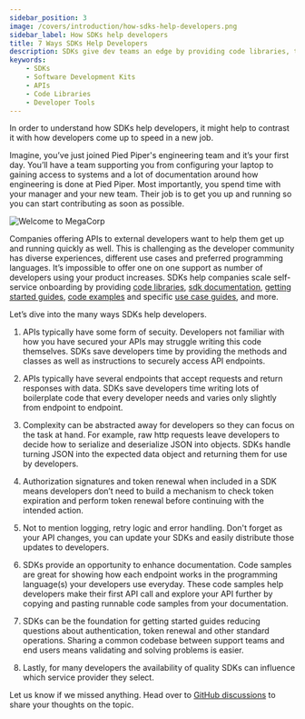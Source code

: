 ```yaml
---
sidebar_position: 3
image: /covers/introduction/how-sdks-help-developers.png
sidebar_label: How SDKs help developers
title: 7 Ways SDKs Help Developers
description: SDKs give dev teams an edge by providing code libraries, tools, documentation & sample code to help them save time and make even complex tasks easier.
keywords: 
    - SDKs
    - Software Development Kits
    - APIs
    - Code Libraries
    - Developer Tools
---
```


In order to understand how SDKs help developers, it might help to contrast it with how developers come up to speed in a new job. 

Imagine, you’ve just joined Pied Piper's engineering team and it’s your first day. You’ll have a team supporting you from configuring your laptop to gaining access to systems and a lot of documentation around how engineering is done at Pied Piper. Most importantly, you spend time with your manager and your new team. Their job is to get you up and running so you can start contributing as soon as possible.

![Welcome to MegaCorp](/img/introduction-megacorp.webp)

Companies offering APIs to external developers want to help them get up and running quickly as well. This is challenging as the developer community has diverse experiences, different use cases and preferred programming languages. It’s impossible to offer one on one support as number of developers using your product increases. SDKs help companies scale self-service onboarding by providing [code libraries](/docs/introduction/what-is-an-sdk#code-libraries), [sdk documentation](/docs/introduction/what-is-an-sdk#sdk-documentation), [getting started guides](/docs/introduction/what-is-an-sdk#getting-started-guides), [code examples](/docs/introduction/what-is-an-sdk#code-examples) and specific [use case guides](/docs/introduction/what-is-an-sdk#use-case-guides), and more.

Let’s dive into the many ways SDKs help developers. 

1. APIs typically have some form of secuity. Developers not familiar with how you have secured your APIs may struggle writing this code themselves. SDKs save developers time by providing the methods and classes as well as instructions to securely access API endpoints.
   
2. APIs typically have several endpoints that accept requests and return responses with data. SDKs save developers time writing lots of boilerplate code that every developer needs and varies only slightly from endpoint to endpoint. 

3. Complexity can be abstracted away for developers so they can focus on the task at hand. For example, raw http requests leave developers to decide how to serialize and deserialize JSON into  objects. SDKs handle turning JSON into the expected data object and returning them for use by developers. 

4. Authorization signatures and token renewal when included in a SDK means developers don’t need to build a mechanism to check token expiration and perform token renewal before continuing with the intended action. 

5. Not to mention logging, retry logic and error handling. Don't forget as your API changes, you can update your SDKs and easily distribute those updates to developers.

6. SDKs provide an opportunity to enhance documentation. Code samples are great for showing how  each endpoint works in the programming language(s) your developers use everyday. These code samples help developers make their first API call and explore your API further by copying and pasting runnable code samples from your documentation.

7. SDKs can be the foundation for getting started guides reducing questions about authentication, token renewal and other standard operations. Sharing a common codebase between support teams and end users means validating and solving problems is easier.

8. Lastly, for many developers the availability of quality SDKs can influence which service provider they select.

Let us know if we missed anything. Head over to [GitHub discussions](https://github.com/apimatic/apimatic-sdks-io/discussions) to share your thoughts on the topic.

